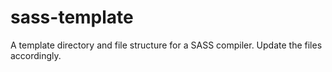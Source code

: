 # sass-template
A template directory and file structure for a SASS compiler. Update the files accordingly.
